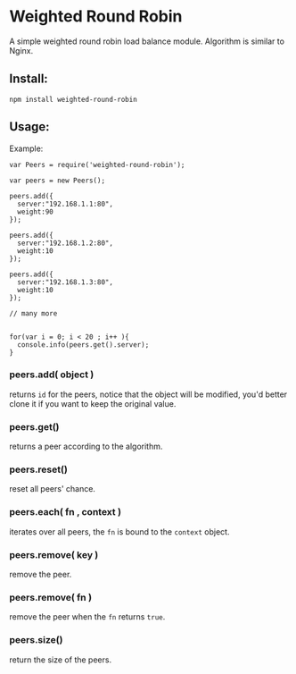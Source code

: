 Weighted Round Robin
==========

A simple weighted round robin load balance module.
Algorithm is similar to Nginx.

## Install:

    npm install weighted-round-robin

## Usage:
Example:

    var Peers = require('weighted-round-robin');

    var peers = new Peers();

    peers.add({
      server:"192.168.1.1:80",
      weight:90
    });

    peers.add({
      server:"192.168.1.2:80",
      weight:10
    });

    peers.add({
      server:"192.168.1.3:80",
      weight:10
    });

    // many more


    for(var i = 0; i < 20 ; i++ ){
      console.info(peers.get().server);
    }

### peers.add( object )

returns `id` for the peers, notice that the object will be modified, you'd better clone it if you want to keep the original value.

### peers.get()

returns a peer according to the algorithm.

### peers.reset()

reset all peers' chance. 

### peers.each( fn , context )

iterates over all peers, the `fn` is bound to the `context` object.

### peers.remove( key )

remove the peer.

### peers.remove( fn )

remove the peer when the `fn` returns `true`. 

### peers.size()

return the size of the peers.
